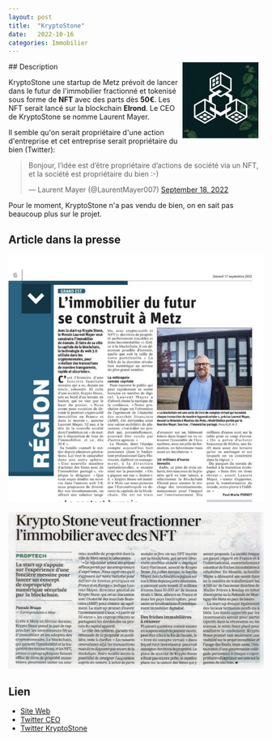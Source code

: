 ```yaml
---
layout: post
title:  "KryptoStone"
date:   2022-10-16
categories: Immobilier
---
```

<img src="/img/logo_KryptoStone_400x400.png" align="right" class="hide-on-small-only" style="height:150px; margin-right: 10px" />
## Description

KryptoStone une startup de Metz prévoit de lancer dans le futur de l'immobilier fractionné et tokenisé sous forme de **NFT** avec des parts dès **50€**. Les NFT serait lancé sur la blockchain **Elrond**. Le CEO de KryptoStone se nomme Laurent Mayer.

Il semble qu'on serait propriétaire d'une action d'entreprise et cet entreprise serait propriétaire du bien (Twitter):

<div class="row">
    <div class="col m6 offset-m3 s12">
            <blockquote class="twitter-tweet" data-conversation="none"><p lang="fr" dir="ltr">Bonjour, l’idée est d’être propriétaire d’actions de société via un NFT, et la société est propriétaire du bien :-)</p>&mdash; Laurent Mayer (@LaurentMayer007) <a href="https://twitter.com/LaurentMayer007/status/1571465970333491200?ref_src=twsrc%5Etfw">September 18, 2022</a></blockquote>
    </div>
</div>


Pour le moment, KryptoStone n'a pas vendu de bien, on en sait pas beaucoup plus sur le projet.

## Article dans la presse

<div class="row">
    <div class="col s12" style="text-align: center;">
            <img src="/img/KryptoStone_article.jpeg" style="max-width: 100%;" />
    </div>
</div>
<br>
<div class="row">
    <div class="col s12" style="text-align: center;">
            <img src="/img/KryptoStrone_article2.jpeg" style="max-width: 100%;" />
    </div>
</div>

## Lien

- [Site Web](https://kryptostone.io/index.html)
- [Twitter CEO](https://twitter.com/LaurentMayer007)
- [Twitter KryptoStone](https://twitter.com/KryptoStone_io)